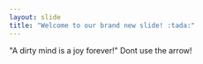 ```yaml
---
layout: slide
title: "Welcome to our brand new slide! :tada:" 
---
```

"A dirty mind is a joy forever!" 
Dont use the arrow!
